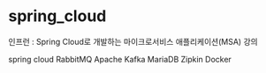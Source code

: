 # spring_cloud
인프런 : Spring Cloud로 개발하는 마이크로서비스 애플리케이션(MSA) 강의

spring cloud
RabbitMQ
Apache Kafka
MariaDB
Zipkin
Docker
